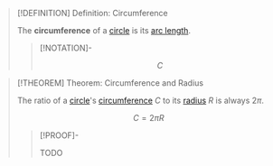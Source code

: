 >[!DEFINITION] Definition: Circumference
>
>The **circumference** of a [circle](Circle.md) is its [arc length](../../../Curves/Arcs/Arc%20Length.md).
>
>>[!NOTATION]-
>>
>>$$
>>C
>>$$
>>
>

>[!THEOREM] Theorem: Circumference and Radius
>
>The ratio of a [circle](Circle.md)'s [circumference](Circumference.md) $C$ to its [radius](Radius.md) $R$ is always $2\pi$.
>
>$$
>C = 2\pi R
>$$
>
>>[!PROOF]-
>>
>>TODO
>>
>